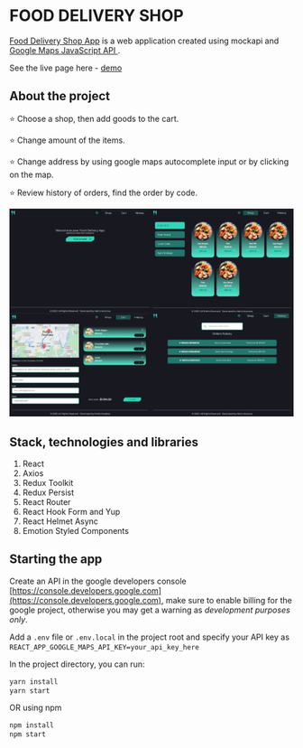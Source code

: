 # FOOD DELIVERY SHOP

[Food Delivery Shop App](https://mariia-kovalova.github.io/food-delivery-shop/)
is a web application created using mockapi and
[Google Maps JavaScript API ](https://developers.google.com/maps/documentation/javascript/overview).

See the live page here -
[demo](https://mariia-kovalova.github.io/food-delivery-shop/)

## About the project

⭐ Choose a shop, then add goods to the cart.

⭐ Change amount of the items.

⭐ Change address by using google maps autocomplete input or by clicking on the
map.

⭐ Review history of orders, find the order by code.

![](.gitbook/assets/app.png)

## Stack, technologies and libraries

1. React
2. Axios
3. Redux Toolkit
4. Redux Persist
5. React Router
6. React Hook Form and Yup
7. React Helmet Async
8. Emotion Styled Components

## Starting the app

Create an API in the google developers console
[https://console.developers.google.com](https://console.developers.google.com),
make sure to enable billing for the google project, otherwise you may get a
warning as _development purposes only_.

Add a `.env` file or `.env.local` in the project root and specify your API key
as `REACT_APP_GOOGLE_MAPS_API_KEY=your_api_key_here`

In the project directory, you can run:

```
yarn install
yarn start
```

OR using npm

```
npm install
npm start
```
